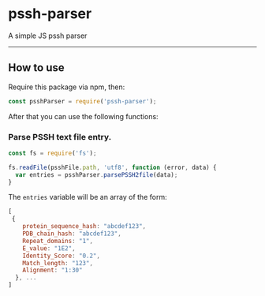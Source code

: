 # pssh-parser
A simple JS pssh parser
***

## How to use
Require this package via npm, then:

```javascript
const psshParser = require('pssh-parser');
```

After that you can use the following functions:

### Parse PSSH text file entry.
```javascript
const fs = require('fs');

fs.readFile(psshFile.path, 'utf8', function (error, data) {
  var entries = psshParser.parsePSSH2file(data);
}
```

The `entries` variable will be an array of the form:
```javascript
[
 {
    protein_sequence_hash: "abcdef123",
    PDB_chain_hash: "abcdef123",
    Repeat_domains: "1",
    E_value: "1E2",
    Identity_Score: "0.2",
    Match_length: "123",
    Alignment: "1:30"
  }, ...
]
```